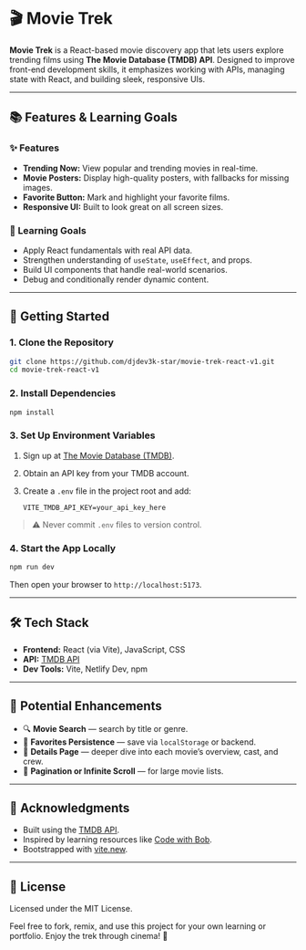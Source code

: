 
# 🎬 Movie Trek

**Movie Trek** is a React-based movie discovery app that lets users explore trending films using **The Movie Database (TMDB) API**. Designed to improve front-end development skills, it emphasizes working with APIs, managing state with React, and building sleek, responsive UIs.

---

## 📚 Features & Learning Goals

### ✨ Features
- **Trending Now:** View popular and trending movies in real-time.
- **Movie Posters:** Display high-quality posters, with fallbacks for missing images.
- **Favorite Button:** Mark and highlight your favorite films.
- **Responsive UI:** Built to look great on all screen sizes.

### 🎯 Learning Goals
- Apply React fundamentals with real API data.
- Strengthen understanding of `useState`, `useEffect`, and props.
- Build UI components that handle real-world scenarios.
- Debug and conditionally render dynamic content.

---

## 🚀 Getting Started

### 1. Clone the Repository
```bash
git clone https://github.com/djdev3k-star/movie-trek-react-v1.git
cd movie-trek-react-v1
````

### 2. Install Dependencies

```bash
npm install
```

### 3. Set Up Environment Variables

1. Sign up at [The Movie Database (TMDB)](https://www.themoviedb.org/).
2. Obtain an API key from your TMDB account.
3. Create a `.env` file in the project root and add:

   ```env
   VITE_TMDB_API_KEY=your_api_key_here
   ```

> ⚠️ Never commit `.env` files to version control.

### 4. Start the App Locally

```bash
npm run dev
```

Then open your browser to `http://localhost:5173`.

---

## 🛠️ Tech Stack

* **Frontend:** React (via Vite), JavaScript, CSS
* **API:** [TMDB API](https://www.themoviedb.org/documentation/api)
* **Dev Tools:** Vite, Netlify Dev, npm

---

## 🌟 Potential Enhancements

* 🔍 **Movie Search** — search by title or genre.
* 💾 **Favorites Persistence** — save via `localStorage` or backend.
* 📄 **Details Page** — deeper dive into each movie’s overview, cast, and crew.
* 🔁 **Pagination or Infinite Scroll** — for large movie lists.

---

## 🙌 Acknowledgments

* Built using the [TMDB API](https://www.themoviedb.org/).
* Inspired by learning resources like [Code with Bob](https://www.youtube.com/watch?v=G6D9cBaLViA).
* Bootstrapped with [vite.new](https://vite.new).

---

## 📜 License

Licensed under the MIT License.

Feel free to fork, remix, and use this project for your own learning or portfolio. Enjoy the trek through cinema! 🍿
